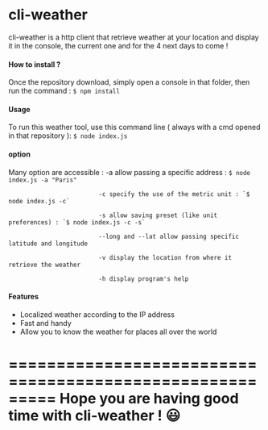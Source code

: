 # cli-weather

cli-weather is a http client that retrieve weather at your location and display it in the console, the current one and for the 4 next days to come !

#### How to install ?

Once the repository download, simply open a console in that folder, then run the command : `$ npm install`

#### Usage

To run this weather tool, use this command line ( always with a cmd opened in that repository ): `$ node index.js`

#### option

Many option are accessible : -a allow passing a specific address : `$ node index.js -a "Paris"`

                             -c specify the use of the metric unit : `$ node index.js -c`

                             -s allow saving preset (like unit preferences) : `$ node index.js -c -s`

                             --long and --lat allow passing specific latitude and longitude

                             -v display the location from where it retrieve the weather

                             -h display program's help

#### Features

* Localized weather according to the IP address
* Fast and handy
* Allow you to know the weather for places all over the world

=========================================================
Hope you are having good time with cli-weather ! :smiley:
=========================================================
